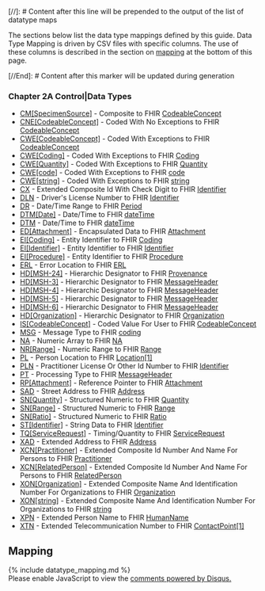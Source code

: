 [//]: # Content after this line will be prepended to the output of the list of datatype maps

The sections below list the data type mappings defined by this guide.
Data Type Mapping is driven by CSV files with specific columns. The use of these columns
is described in the section on [mapping](#mapping) at the bottom of this page.


[//End]: # Content after this marker will be updated during generation

### Chapter 2A  Control|Data Types

* [CM[SpecimenSource]](ConceptMap-datatype-cmspecimensource-to-codeableconcept.html) - Composite to FHIR [CodeableConcept](http://hl7.org/fhir/R4/datatypes.html#CodeableConcept)
* [CNE[CodeableConcept]](ConceptMap-datatype-cnecodeableconcept-to-codeableconcept.html) - Coded With No Exceptions to FHIR [CodeableConcept](http://hl7.org/fhir/R4/datatypes.html#CodeableConcept)
* [CWE[CodeableConcept]](ConceptMap-datatype-cwecodeableconcept-to-codeableconcept.html) - Coded With Exceptions to FHIR [CodeableConcept](http://hl7.org/fhir/R4/datatypes.html#CodeableConcept)
* [CWE[Coding]](ConceptMap-datatype-cwecoding-to-coding.html) - Coded With Exceptions to FHIR [Coding](http://hl7.org/fhir/R4/datatypes.html#Coding)
* [CWE[Quantity]](ConceptMap-datatype-cwequantity-to-quantity.html) - Coded With Exceptions to FHIR [Quantity](http://hl7.org/fhir/R4/datatypes.html#Quantity)
* [CWE[code]](ConceptMap-datatype-cwecode-to-code.html) - Coded With Exceptions to FHIR [code](http://hl7.org/fhir/R4/datatypes.html#code)
* [CWE[string]](ConceptMap-datatype-cwestring-to-string.html) - Coded With Exceptions to FHIR [string](http://hl7.org/fhir/R4/datatypes.html#string)
* [CX](ConceptMap-datatype-cx-to-identifier.html) - Extended Composite Id With Check Digit to FHIR [Identifier](http://hl7.org/fhir/R4/datatypes.html#Identifier)
* [DLN](ConceptMap-datatype-dln-to-identifier.html) - Driver's License Number to FHIR [Identifier](http://hl7.org/fhir/R4/datatypes.html#Identifier)
* [DR](ConceptMap-datatype-dr-to-period.html) - Date/Time Range to FHIR [Period](http://hl7.org/fhir/R4/datatypes.html#Period)
* [DTM[Date]](ConceptMap-datatype-dtmdate-to-datetime.html) - Date/Time to FHIR [dateTime](http://hl7.org/fhir/R4/datatypes.html#dateTime)
* [DTM](ConceptMap-datatype-dtm-to-datetime.html) - Date/Time to FHIR [dateTime](http://hl7.org/fhir/R4/datatypes.html#dateTime)
* [ED[Attachment]](ConceptMap-datatype-edattachment-to-attachment.html) - Encapsulated Data to FHIR [Attachment](http://hl7.org/fhir/R4/datatypes.html#Attachment)
* [EI[Coding]](ConceptMap-datatype-eicoding-to-coding.html) - Entity Identifier to FHIR [Coding](http://hl7.org/fhir/R4/datatypes.html#Coding)
* [EI[Identifier]](ConceptMap-datatype-eiidentifier-to-identifier.html) - Entity Identifier to FHIR [Identifier](http://hl7.org/fhir/R4/datatypes.html#Identifier)
* [EI[Procedure]](ConceptMap-datatype-eiprocedure-to-procedure.html) - Entity Identifier to FHIR [Procedure](http://hl7.org/fhir/R4/Procedure.html)
* [ERL](ConceptMap-datatype-erl-to-erl.html) - Error Location to FHIR [ERL](http://hl7.org/fhir/R4/codesystem-erl.html)
* [HD[MSH-24]](ConceptMap-datatype-hdmsh-24-to-provenance.html) - Hierarchic Designator to FHIR [Provenance](http://hl7.org/fhir/R4/Provenance.html)
* [HD[MSH-3]](ConceptMap-datatype-hdmsh-3-to-messageheader.html) - Hierarchic Designator to FHIR [MessageHeader](http://hl7.org/fhir/R4/MessageHeader.html)
* [HD[MSH-4]](ConceptMap-datatype-hdmsh-4-to-messageheader.html) - Hierarchic Designator to FHIR [MessageHeader](http://hl7.org/fhir/R4/MessageHeader.html)
* [HD[MSH-5]](ConceptMap-datatype-hdmsh-5-to-messageheader.html) - Hierarchic Designator to FHIR [MessageHeader](http://hl7.org/fhir/R4/MessageHeader.html)
* [HD[MSH-6]](ConceptMap-datatype-hdmsh-6-to-messageheader.html) - Hierarchic Designator to FHIR [MessageHeader](http://hl7.org/fhir/R4/MessageHeader.html)
* [HD[Organization]](ConceptMap-datatype-hdorganization-to-organization.html) - Hierarchic Designator to FHIR [Organization](http://hl7.org/fhir/R4/Organization.html)
* [IS[CodeableConcept]](ConceptMap-datatype-iscodeableconcept-to-codeableconcept.html) - Coded Value For User to FHIR [CodeableConcept](http://hl7.org/fhir/R4/datatypes.html#CodeableConcept)
* [MSG](ConceptMap-datatype-msg-to-coding.html) - Message Type to FHIR [coding](http://hl7.org/fhir/R4/codesystem-coding.html)
* [NA](ConceptMap-datatype-na-to-na.html) - Numeric Array to FHIR [NA](http://hl7.org/fhir/R4/codesystem-na.html)
* [NR[Range]](ConceptMap-datatype-nrrange-to-range.html) - Numeric Range to FHIR [Range](http://hl7.org/fhir/R4/datatypes.html#Range)
* [PL](ConceptMap-datatype-pl-to-location1.html) - Person Location to FHIR [Location[1]](http://hl7.org/fhir/R4/codesystem-location[1].html)
* [PLN](ConceptMap-datatype-pln-to-identifier.html) - Practitioner License Or Other Id Number to FHIR [Identifier](http://hl7.org/fhir/R4/datatypes.html#Identifier)
* [PT](ConceptMap-datatype-pt-to-messageheader.html) - Processing Type to FHIR [MessageHeader](http://hl7.org/fhir/R4/MessageHeader.html)
* [RP[Attachment]](ConceptMap-datatype-rpattachment-to-attachment.html) - Reference Pointer to FHIR [Attachment](http://hl7.org/fhir/R4/datatypes.html#Attachment)
* [SAD](ConceptMap-datatype-sad-to-address.html) - Street Address to FHIR [Address](http://hl7.org/fhir/R4/datatypes.html#Address)
* [SN[Quantity]](ConceptMap-datatype-snquantity-to-quantity.html) - Structured Numeric to FHIR [Quantity](http://hl7.org/fhir/R4/datatypes.html#Quantity)
* [SN[Range]](ConceptMap-datatype-snrange-to-range.html) - Structured Numeric to FHIR [Range](http://hl7.org/fhir/R4/datatypes.html#Range)
* [SN[Ratio]](ConceptMap-datatype-snratio-to-ratio.html) - Structured Numeric to FHIR [Ratio](http://hl7.org/fhir/R4/datatypes.html#Ratio)
* [ST[Identifier]](ConceptMap-datatype-stidentifier-to-identifier.html) - String Data to FHIR [Identifier](http://hl7.org/fhir/R4/datatypes.html#Identifier)
* [TQ[ServiceRequest]](ConceptMap-datatype-tqservicerequest-to-servicerequest.html) - Timing/Quantity to FHIR [ServiceRequest](http://hl7.org/fhir/R4/ServiceRequest.html)
* [XAD](ConceptMap-datatype-xad-to-address.html) - Extended Address to FHIR [Address](http://hl7.org/fhir/R4/datatypes.html#Address)
* [XCN[Practitioner]](ConceptMap-datatype-xcnpractitioner-to-practitioner.html) - Extended Composite Id Number And Name For Persons to FHIR [Practitioner](http://hl7.org/fhir/R4/Practitioner.html)
* [XCN[RelatedPerson]](ConceptMap-datatype-xcnrelatedperson-to-relatedperson.html) - Extended Composite Id Number And Name For Persons to FHIR [RelatedPerson](http://hl7.org/fhir/R4/RelatedPerson.html)
* [XON[Organization]](ConceptMap-datatype-xonorganization-to-organization.html) - Extended Composite Name And Identification Number For Organizations to FHIR [Organization](http://hl7.org/fhir/R4/Organization.html)
* [XON[string]](ConceptMap-datatype-xonstring-to-string.html) - Extended Composite Name And Identification Number For Organizations to FHIR [string](http://hl7.org/fhir/R4/datatypes.html#string)
* [XPN](ConceptMap-datatype-xpn-to-humanname.html) - Extended Person Name to FHIR [HumanName](http://hl7.org/fhir/R4/datatypes.html#HumanName)
* [XTN](ConceptMap-datatype-xtn-to-contactpoint1.html) - Extended Telecommunication Number to FHIR [ContactPoint[1]](http://hl7.org/fhir/R4/codesystem-contactpoint[1].html)
<h2 style='--heading-prefix: ""' id='mapping'>Mapping</h2>
{% include datatype_mapping.md %}

<div id="disqus_thread"></div>
<script>
var disqus_config = function () {
this.page.url = "http://build.fhir.org.hl7/v2-to-fhir/branches/master/datatype_maps.html"; // Replace PAGE_URL with your page's canonical URL variable
this.page.identifier = this.page.url.substring(this.page.url.lastIndexOf("/")+1, this.page.url.lastIndexOf(".")); // Replace PAGE_IDENTIFIER with your page's unique identifier variable
};
(function() { // DON'T EDIT BELOW THIS LINE
var d = document, s = d.createElement('script');
s.src = 'https://v2-to-fhir.disqus.com/embed.js';
s.setAttribute('data-timestamp', +new Date());
(d.head || d.body).appendChild(s);
})();
</script>
<noscript>
    Please enable JavaScript to view the <a href="https://disqus.com/?ref_noscript">comments powered by Disqus.</a>
</noscript>

